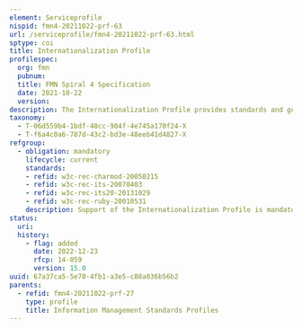 ```yaml
---
element: Serviceprofile
nispid: fmn4-20211022-prf-63
url: /serviceprofile/fmn4-20211022-prf-63.html
sptype: coi
title: Internationalization Profile
profilespec:
  org: fmn
  pubnum: 
  title: FMN Spiral 4 Specification
  date: 2021-10-22
  version: 
description: The Internationalization Profile provides standards and guidance for the design and development of content and (web) applications, in a way that ensures it will work well for, or can be easily adapted for, users from any culture, region, or language.
taxonomy:
  - T-06d559b4-1bdf-40cc-904f-4e745a170f24-X
  - T-f6a4c0a6-787d-43c2-bd3e-48eeb41d4827-X
refgroup:
  - obligation: mandatory
    lifecycle: current
    standards: 
    - refid: w3c-rec-charmod-20050215
    - refid: w3c-rec-its-20070403
    - refid: w3c-rec-its20-20131029
    - refid: w3c-rec-ruby-20010531
    description: Support of the Internationalization Profile is mandatory for client applications
status:
  uri: 
  history: 
    - flag: added
      date: 2022-12-23
      rfcp: 14-059
      version: 15.0
uuid: 67a37ca5-5e70-4fb1-a3e5-c88a036b56b2
parents:
  - refid: fmn4-20211022-prf-27
    type: profile
    title: Information Management Standards Profiles
---
```

